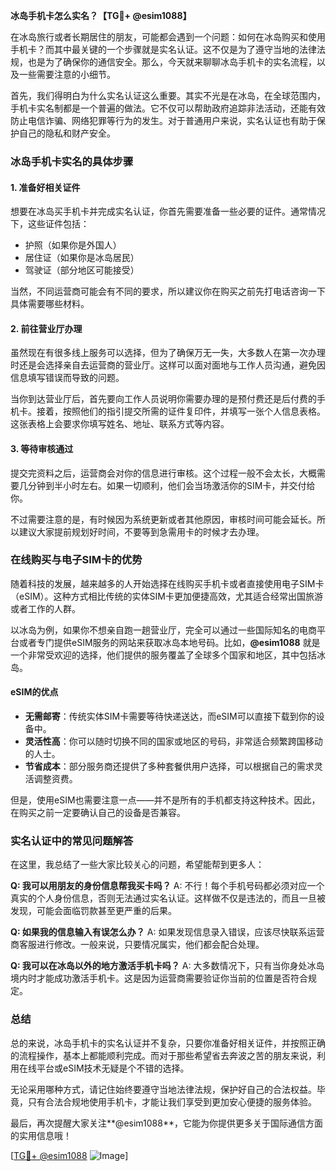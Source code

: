 **冰岛手机卡怎么实名？【TG💪+ @esim1088】**

在冰岛旅行或者长期居住的朋友，可能都会遇到一个问题：如何在冰岛购买和使用手机卡？而其中最关键的一个步骤就是实名认证。这不仅是为了遵守当地的法律法规，也是为了确保你的通信安全。那么，今天就来聊聊冰岛手机卡的实名流程，以及一些需要注意的小细节。

首先，我们得明白为什么实名认证这么重要。其实不光是在冰岛，在全球范围内，手机卡实名制都是一个普遍的做法。它不仅可以帮助政府追踪非法活动，还能有效防止电信诈骗、网络犯罪等行为的发生。对于普通用户来说，实名认证也有助于保护自己的隐私和财产安全。

### 冰岛手机卡实名的具体步骤

#### 1. 准备好相关证件
想要在冰岛买手机卡并完成实名认证，你首先需要准备一些必要的证件。通常情况下，这些证件包括：
- 护照（如果你是外国人）
- 居住证（如果你是冰岛居民）
- 驾驶证（部分地区可能接受）

当然，不同运营商可能会有不同的要求，所以建议你在购买之前先打电话咨询一下具体需要哪些材料。

#### 2. 前往营业厅办理
虽然现在有很多线上服务可以选择，但为了确保万无一失，大多数人在第一次办理时还是会选择亲自去运营商的营业厅。这样可以面对面地与工作人员沟通，避免因信息填写错误而导致的问题。

当你到达营业厅后，首先要向工作人员说明你需要办理的是预付费还是后付费的手机卡。接着，按照他们的指引提交所需的证件复印件，并填写一张个人信息表格。这张表格上会要求你填写姓名、地址、联系方式等内容。

#### 3. 等待审核通过
提交完资料之后，运营商会对你的信息进行审核。这个过程一般不会太长，大概需要几分钟到半小时左右。如果一切顺利，他们会当场激活你的SIM卡，并交付给你。

不过需要注意的是，有时候因为系统更新或者其他原因，审核时间可能会延长。所以建议大家提前规划好时间，不要等到急需用卡的时候才去办理。

### 在线购买与电子SIM卡的优势

随着科技的发展，越来越多的人开始选择在线购买手机卡或者直接使用电子SIM卡（eSIM）。这种方式相比传统的实体SIM卡更加便捷高效，尤其适合经常出国旅游或者工作的人群。

以冰岛为例，如果你不想亲自跑一趟营业厅，完全可以通过一些国际知名的电商平台或者专门提供eSIM服务的网站来获取冰岛本地号码。比如，**@esim1088** 就是一个非常受欢迎的选择，他们提供的服务覆盖了全球多个国家和地区，其中包括冰岛。

#### eSIM的优点
- **无需邮寄**：传统实体SIM卡需要等待快递送达，而eSIM可以直接下载到你的设备中。
- **灵活性高**：你可以随时切换不同的国家或地区的号码，非常适合频繁跨国移动的人士。
- **节省成本**：部分服务商还提供了多种套餐供用户选择，可以根据自己的需求灵活调整资费。

但是，使用eSIM也需要注意一点——并不是所有的手机都支持这种技术。因此，在购买之前一定要确认自己的设备是否兼容。

### 实名认证中的常见问题解答

在这里，我总结了一些大家比较关心的问题，希望能帮到更多人：

**Q: 我可以用朋友的身份信息帮我买卡吗？**
A: 不行！每个手机号码都必须对应一个真实的个人身份信息，否则无法通过实名认证。这样做不仅是违法的，而且一旦被发现，可能会面临罚款甚至更严重的后果。

**Q: 如果我的信息输入有误怎么办？**
A: 如果发现信息录入错误，应该尽快联系运营商客服进行修改。一般来说，只要情况属实，他们都会配合处理。

**Q: 我可以在冰岛以外的地方激活手机卡吗？**
A: 大多数情况下，只有当你身处冰岛境内时才能成功激活手机卡。这是因为运营商需要验证你当前的位置是否符合规定。

### 总结

总的来说，冰岛手机卡的实名认证并不复杂，只要你准备好相关证件，并按照正确的流程操作，基本上都能顺利完成。而对于那些希望省去奔波之苦的朋友来说，利用在线平台或eSIM技术无疑是个不错的选择。

无论采用哪种方式，请记住始终要遵守当地法律法规，保护好自己的合法权益。毕竟，只有合法合规地使用手机卡，才能让我们享受到更加安心便捷的服务体验。

最后，再次提醒大家关注**@esim1088**，它能为你提供更多关于国际通信方面的实用信息哦！

[[TG💪+ @esim1088](https://t.me/s/esim1088) ![Image](https://i.postimg.cc/4NQfJmqS/Snipaste-2025-05-13-00-14-12.png)]
